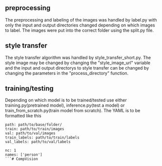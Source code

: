 ## preprocessing
The preprocessing and labeling of the images was handled by label.py with only the input and output directories changed depending on which images to label.
The images were put into the correct folder using the split.py file.

## style transfer
The style transfer algorithm was handled by style_transfer_short.py. The style image may be changed by changing the "style_image_url" variable and the input and output directorys to style transfer can be changed by changing the parameters in the "process_directory" function.

## training/testing
Depending on which model is to be trained/tested use either training.py(pretrained model), inference.py(test a model) or train_from_scratch.py(train model from scratch). 
The YAML is to be formatted like this
```
path: path/to/base/folder/
train: path/to/train/images
val: path/to/val/images
train_labels: path/to/train/labels
val_labels: path/to/val/labels

nc: 1
names: ['person']
```#   C o m p V i s i o n  
 